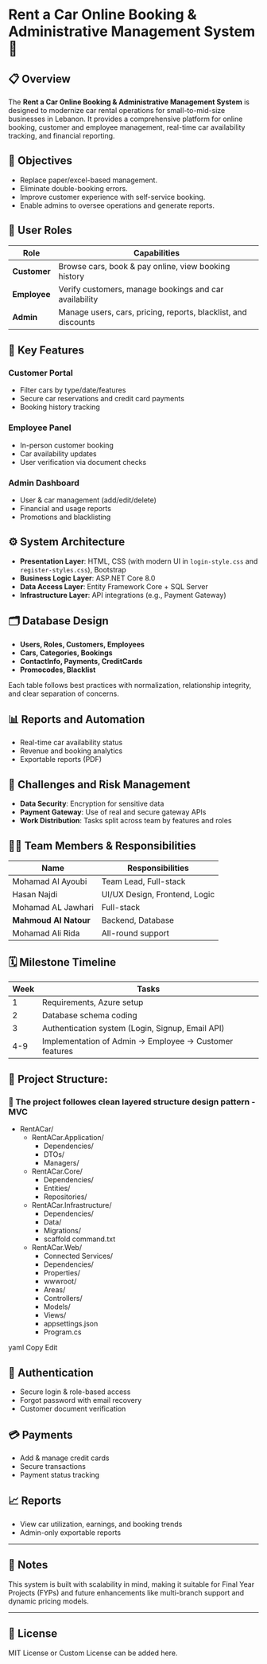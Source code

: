 # Rent a Car Online Booking & Administrative Management System 🚗

## 📋 Overview

The **Rent a Car Online Booking & Administrative Management System** is designed to modernize car rental operations for small-to-mid-size businesses in Lebanon. It provides a comprehensive platform for online booking, customer and employee management, real-time car availability tracking, and financial reporting.

## 🎯 Objectives

- Replace paper/excel-based management.
- Eliminate double-booking errors.
- Improve customer experience with self-service booking.
- Enable admins to oversee operations and generate reports.

## 👥 User Roles

| Role      | Capabilities |
|-----------|--------------|
| **Customer** | Browse cars, book & pay online, view booking history |
| **Employee** | Verify customers, manage bookings and car availability |
| **Admin** | Manage users, cars, pricing, reports, blacklist, and discounts |

## 🔧 Key Features

### Customer Portal
- Filter cars by type/date/features
- Secure car reservations and credit card payments
- Booking history tracking

### Employee Panel
- In-person customer booking
- Car availability updates
- User verification via document checks

### Admin Dashboard
- User & car management (add/edit/delete)
- Financial and usage reports
- Promotions and blacklisting

## ⚙️ System Architecture

- **Presentation Layer**: HTML, CSS (with modern UI in `login-style.css` and `register-styles.css`), Bootstrap
- **Business Logic Layer**: ASP.NET Core 8.0
- **Data Access Layer**: Entity Framework Core + SQL Server
- **Infrastructure Layer**: API integrations (e.g., Payment Gateway)

## 🗂️ Database Design

- **Users, Roles, Customers, Employees**
- **Cars, Categories, Bookings**
- **ContactInfo, Payments, CreditCards**
- **Promocodes, Blacklist**

Each table follows best practices with normalization, relationship integrity, and clear separation of concerns.

## 📊 Reports and Automation

- Real-time car availability status
- Revenue and booking analytics
- Exportable reports (PDF)

## 🚧 Challenges and Risk Management

- **Data Security**: Encryption for sensitive data
- **Payment Gateway**: Use of real and secure gateway APIs
- **Work Distribution**: Tasks split across team by features and roles

## 👨‍💻 Team Members & Responsibilities

| Name               | Responsibilities |
|--------------------|------------------|
| Mohamad Al Ayoubi | Team Lead, Full-stack |
| Hasan Najdi        | UI/UX Design, Frontend, Logic |
| Mohamad AL Jawhari | Full-stack |
| **Mahmoud Al Natour** | Backend, Database |
| Mohamad Ali Rida   | All-round support |

## 🗓️ Milestone Timeline

| Week | Tasks |
|------|-------|
| 1    | Requirements, Azure setup |
| 2    | Database schema coding |
| 3    | Authentication system (Login, Signup, Email API) |
| 4-9  | Implementation of Admin → Employee → Customer features |

## 📁 Project Structure:
### 📁 The project followes clean layered structure design pattern - MVC

- RentACar/
  - RentACar.Application/
    - Dependencies/
    - DTOs/
    - Managers/
  - RentACar.Core/
    - Dependencies/
    - Entities/
    - Repositories/
  - RentACar.Infrastructure/
    - Dependencies/
    - Data/
    - Migrations/
    - scaffold command.txt
  - RentACar.Web/
    - Connected Services/
    - Dependencies/
    - Properties/
    - wwwroot/
    - Areas/
    - Controllers/
    - Models/
    - Views/
    - appsettings.json
    - Program.cs

yaml
Copy
Edit

## 🔐 Authentication

- Secure login & role-based access
- Forgot password with email recovery
- Customer document verification

## 💳 Payments

- Add & manage credit cards
- Secure transactions
- Payment status tracking

## 📈 Reports

- View car utilization, earnings, and booking trends
- Admin-only exportable reports

---

## 📌 Notes

This system is built with scalability in mind, making it suitable for Final Year Projects (FYPs) and future enhancements like multi-branch support and dynamic pricing models.

---

## 🔗 License

MIT License or Custom License can be added here.

